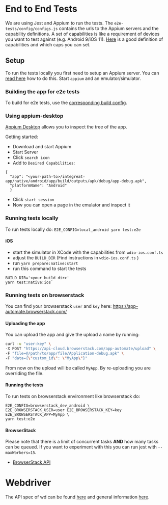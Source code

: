 # End to End Tests

We are using Jest and Appium to run the tests.
The `e2e-tests/config/configs.js` contains the urls to the Appium servers and the capability definitions. A set of capabilities is like a requirement of devices you want to test against (e.g. Android 9/iOS 11). [Here](https://www.browserstack.com/app-automate/capabilities) is a good definition of capabilities and which caps you can set.

## Setup

To run the tests locally you first need to setup an Appium server. You can [read here](https://github.com/appium/appium/blob/master/docs/en/about-appium/getting-started.md) how to do this. Start `appium` and an emulator/simulator.

### Building the app for e2e tests

To build for e2e tests, use the [corresponding build config](../../build-configs/integreat-e2e).

### Using appium-desktop

[Appium Desktop](https://github.com/appium/appium-desktop) allows you to inspect the tree of the app.

Getting started:

- Download and start Appium
- Start Server
- Click `search icon`
- Add to `Desired Capabilities`:

```
{
  "app": "<your-path-to>/integreat-app/native/android/app/build/outputs/apk/debug/app-debug.apk",
  "platformName": "Android"
  }
```

- Click `start session`
- Now you can open a page in the emulator and inspect it

### Running tests locally

To run tests locally do: `E2E_CONFIG=local_android yarn test:e2e`

#### iOS
- start the simulator in XCode with the capabilities from  `wdio-ios.conf.ts` 
- adjust the `BUILD_DIR` (Find instructions in `wdio-ios.conf.ts` )
- run `yarn prepare:native:start`
- run this command to start the tests

```
BUILD_DIR='<your build dir>' 
yarn test:native:ios`
```

### Running tests on browserstack

You can find your browserstack `user` and `key` here: https://app-automate.browserstack.com/

#### Uploading the app

You can upload the app and give the upload a name by running:

```bash
curl -u "user:key" \
-X POST "https://api-cloud.browserstack.com/app-automate/upload" \
-F "file=@/path/to/app/file/Application-debug.apk" \
-F "data={\"custom_id\": \"MyApp\"}"
```

From now on the upload will be called `MyApp`. By re-uploading you are overriding the file.

#### Running the tests

To run tests on browserstack environment like browserstack do:

```
E2E_CONFIG=browserstack_dev_android \
E2E_BROWSERSTACK_USER=user E2E_BROWSERSTACK_KEY=key E2E_BROWSERSTACK_APP=MyApp \
yarn test:e2e
```

#### BrowserStack

Please note that there is a limit of concurrent tasks **AND** how many tasks can be queued. If you want to experiment with this you can run jest with `--maxWorkers=15`.

- [BrowserStack API](https://www.browserstack.com/app-automate/rest-api)

# Webdriver

The API spec of wd can be found [here](https://github.com/admc/wd/blob/master/doc/api.md) and general information [here](https://github.com/admc/wd).
